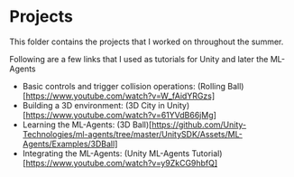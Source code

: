 # Projects

This folder contains the projects that I worked on throughout the summer.

Following are a few links that I used as tutorials for Unity and later the ML-Agents

- Basic controls and trigger collision operations: (Rolling Ball)[https://www.youtube.com/watch?v=W_fAidYRGzs]
- Building a 3D environment: (3D City in Unity)[https://www.youtube.com/watch?v=61YVdB66jMg]
- Learning the ML-Agents: (3D Ball)[https://github.com/Unity-Technologies/ml-agents/tree/master/UnitySDK/Assets/ML-Agents/Examples/3DBall]
- Integrating the ML-Agents: (Unity ML-Agents Tutorial)[https://www.youtube.com/watch?v=y9ZkCG9hbfQ]
